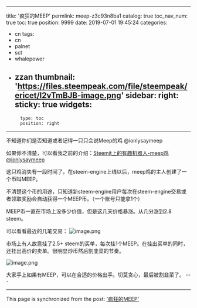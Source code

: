 
---
title: '疯狂的MEEP'
permlink: meep-z3c93n8ba1
catalog: true
toc_nav_num: true
toc: true
position: 9999
date: 2019-07-01 19:45:24
categories:
- cn
tags:
- cn
- palnet
- sct
- whalepower
- zzan
thumbnail: 'https://files.steempeak.com/file/steempeak/ericet/I2vTmBJB-image.png'
sidebar:
    right:
        sticky: true
widgets:
    -
        type: toc
        position: right
---


不知道你们是否知道或者记得一只只会说Meep的鸡 @ionlysaymeep

如果你不清楚，可以看我之前的介绍：<a href="https://steemblog.github.io/@ericet/steemit-meepionlysaymeep-bd48h9ws9s/">Steemit上的有趣机器人-meep鸡 @ionlysaymeep</a>

这只鸡消失有一段时间了，在steem-engine上线以后，meep鸡的主人创建了一个币叫MEEP。

不清楚这个币的用途，只知道新steem-engine用户每次在steem-engine交易或者领取奖励会自动获得一个MEEP币。（一个账号只能拿1个）

MEEP币一直在市场上没多少价值，但是这几天价格暴涨。从几分涨到2.8 steem。

可以看看最近的几笔交易：
<img src="https://files.steempeak.com/file/steempeak/ericet/I2vTmBJB-image.png" alt="image.png" /><br/>

市场上有人故意挂了2.5+ steem的买单，每次挂1个MEEP。在挂出买单的同时，还挂出高价的卖单。很明显炒币然后割韭菜的节奏。

<img src="https://files.steempeak.com/file/steempeak/ericet/Qs3KMw0E-image.png" alt="image.png" /><br/>

大家手上如果有MEEP，可以在合适的价格出手。切莫贪心，最后被割韭菜了。 --- 

- - -

This page is synchronized from the post: ['疯狂的MEEP'](https://steemit.com/@ericet/meep-z3c93n8ba1)
